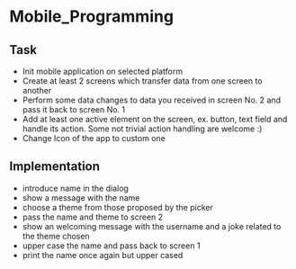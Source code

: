 # Mobile_Programming


## Task
* Init mobile application on selected platform
* Create at least 2 screens which transfer data from one screen to another
* Perform some data changes to data you received in screen No. 2 and pass it back to screen No. 1
* Add at least one active element on the screen, ex. button, text field and handle its action. Some not trivial action handling are welcome :)
* Change Icon of the app to custom one
    
## Implementation
* introduce name in the dialog
* show a message with the name
* choose a theme from those proposed by the picker
* pass the name and theme to screen 2
* show an welcoming message with the username and a joke related to the theme chosen
* upper case the name and pass back to screen 1
* print the name once again but upper cased

